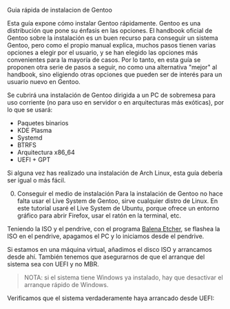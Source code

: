 Guia rápida de instalacion de Gentoo



Esta guía expone cómo instalar Gentoo rápidamente. Gentoo es una distribución que pone su énfasis en las opciones. El handbook oficial de Gentoo sobre la instalación
es un buen recurso para conseguir un sistema Gentoo, pero como el propio manual explica, muchos pasos tienen varias opciones a elegir por el usuario, y se han elegido
las opciones más convenientes para la mayoría de casos. Por lo tanto, en esta guía se proponen otra serie de pasos a seguir, no como una alternativa "mejor" al
handbook, sino eligiendo otras opciones que pueden ser de interés para un usuario nuevo en Gentoo.

Se cubrirá una instalación de Gentoo dirigida a un PC de sobremesa para uso corriente (no para uso en servidor o en arquitecturas más exóticas), por lo que se usará:

- Paquetes binarios
- KDE Plasma
- Systemd
- BTRFS
- Arquitectura x86_64
- UEFI + GPT

Si alguna vez has realizado una instalación de Arch Linux, esta guía debería ser igual o más fácil.


0. Conseguir el medio de instalación
Para la instalación de Gentoo no hace falta usar el Live System de Gentoo, sirve cualquier distro de Linux. En este tutorial usaré el Live System de Ubuntu,
porque ofrece un entorno gráfico para abrir Firefox, usar el ratón en la terminal, etc.

Teniendo la ISO y el pendrive, con el programa [Balena Etcher](https://www.balena.io/etcher/), se flashea la ISO en el pendrive, apagamos el PC y lo iniciamos desde
el pendrive.

Si estamos en una máquina virtual, añadimos el disco ISO y arrancamos desde ahí. También tenemos que asegurarnos
de que el arranque del sistema sea con UEFI y no MBR.

> NOTA: si el sistema tiene Windows ya instalado, hay que desactivar el arranque rápido de Windows.

Verificamos que el sistema verdaderamente haya arrancado desde UEFI:
